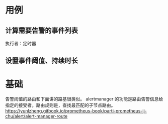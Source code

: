 # 用例
## 计算需要告警的事件列表
执行者：定时器
## 设置事件阈值、持续时长

# 基础
告警阈值的路由和下面讲的路基很类似。
alertmanager 的功能是路由告警信息给指定的接受者。路由规则是，查找最匹配的子节点路由。
https://yunlzheng.gitbook.io/prometheus-book/parti-prometheus-ji-chu/alert/alert-manager-route
